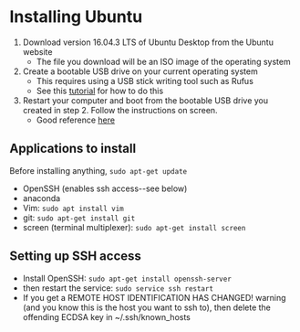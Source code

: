 # Installing Ubuntu

1. Download version 16.04.3 LTS of Ubuntu Desktop from the Ubuntu website
    - The file you download will be an ISO image of the operating system
2. Create a bootable USB drive on your current operating system
    - This requires using a USB stick writing tool such as Rufus
    - See this [tutorial](https://tutorials.ubuntu.com/tutorial/tutorial-create-a-usb-stick-on-windows#0) for how to do this
3. Restart your computer and boot from the bootable USB drive you created in step 2. Follow the instructions on screen.
    - Good reference [here](https://tutorials.ubuntu.com/tutorial/tutorial-install-ubuntu-desktop#8)

## Applications to install
Before installing anything, `sudo apt-get update`

- OpenSSH (enables ssh access--see below)
- anaconda
- Vim: `sudo apt install vim`
- git: `sudo apt-get install git`
- screen (terminal multiplexer): `sudo apt-get install screen`

## Setting up SSH access
- Install OpenSSH: `sudo apt-get install openssh-server`
- then restart the service: `sudo service ssh restart`
- If you get a REMOTE HOST IDENTIFICATION HAS CHANGED! warning (and you know this is the host you want to ssh to), then delete the offending ECDSA key in ~/.ssh/known_hosts

